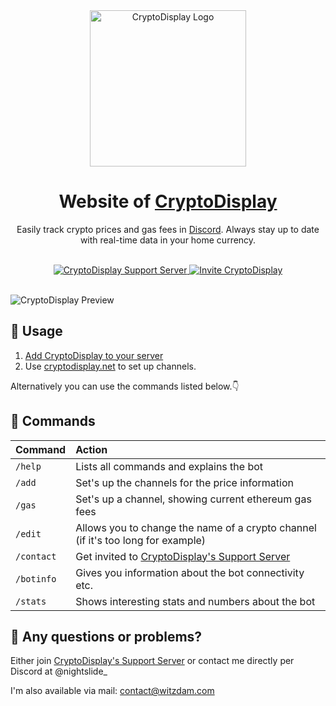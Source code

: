 <div align="center">
    <a href="https://cryptodisplay.net" align="center">
        <img src="https://cryptodisplay.net/logo.webp" alt="CryptoDisplay Logo" height="250" />
    </a>
    <h1 align="center">Website of <a href="https://cryptodisplay.net" target="_blank">CryptoDisplay</a></h1>
    <p align="center">Easily track crypto prices and gas fees in <a href="https://discord.com" target="_blank">Discord</a>. Always stay up to date with real-time data in your home currency.</p>
    <br />
    <a href="https://discord.gg/7b9V6rNwr6" target="_blank">
        <img alt="CryptoDisplay Support Server" src="https://img.shields.io/discord/888854013355892758?logo=discord&label=Join%20the%20Support%20Server" />
    </a>
    <a href="https://cryptodisplay.net/invite" target="_blank">
        <img alt="Invite CryptoDisplay" src="https://img.shields.io/badge/Invite_CryptoDisplay_to_your_server-gray?logo=discord" />
    </a>
</div>
<br />

![CryptoDisplay Preview](https://legende.cc/preview.jpg)

## 🚀 Usage

1. [Add CryptoDisplay to your server](https://cryptodisplay.net/invite)
2. Use [cryptodisplay.net](https://cryptodisplay.net) to set up channels.

Alternatively you can use the commands listed below.👇

## 🤖 Commands

| Command                   | Action                                                                            |
| :------------------------ | :-------------------------------------------------------------------------------- |
| `/help`                   | Lists all commands and explains the bot                                           |
| `/add`                    | Set's up the channels for the price information                                   |
| `/gas`                    | Set's up a channel, showing current ethereum gas fees                             |
| `/edit`                   | Allows you to change the name of a crypto channel (if it's too long for example)  |
| `/contact`                | Get invited to [CryptoDisplay's Support Server](https://discord.gg/7b9V6rNwr6)    |
| `/botinfo`                | Gives you information about the bot connectivity etc.                             |
| `/stats`                  | Shows interesting stats and numbers about the bot                                 |

## 👀 Any questions or problems?

Either join [CryptoDisplay's Support Server](https://discord.gg/7b9V6rNwr6) or contact me directly per Discord at @nightslide_

I'm also available via mail: [contact@witzdam.com](mailto:contact@witzdam.com)
